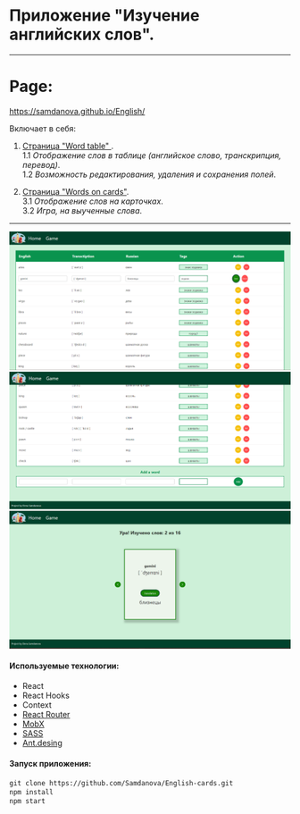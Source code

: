 # Приложение "Изучение английских слов".

---
# Page:
https://samdanova.github.io/English/

Включает в себя:

1. <ins>Страница "Word table" </ins>. <br>
   1.1  _Отображение слов в таблице (английское слово, транскрипция, перевод)_.<br>
   1.2  _Возможность редактирования, удаления и сохранения полей_.<br>

2. <ins>Страница "Words on cards"</ins>.<br>
   3.1  _Отображение слов на карточках_.<br>
   3.2  _Игра, на выученные слова_.<br>

---

![github](https://github.com/Samdanova/English/blob/main/src/assets/img/en1.png)
![github](https://github.com/Samdanova/English/blob/main/src/assets/img/en2.png)
![github](https://github.com/Samdanova/English/blob/main/src/assets/img/en3.png)
#### Используемые технологии:

- React
- React Hooks
- Context
- [React Router](https://v5.reactrouter.com/web/guides/quick-start)
- [MobX](https://mobx.js.org/getting-started)
- [SASS](https://sass-lang.com/)
- [Ant.desing](https://ant.design/)

#### Запуск приложения:

```
git clone https://github.com/Samdanova/English-cards.git
npm install
npm start
```
